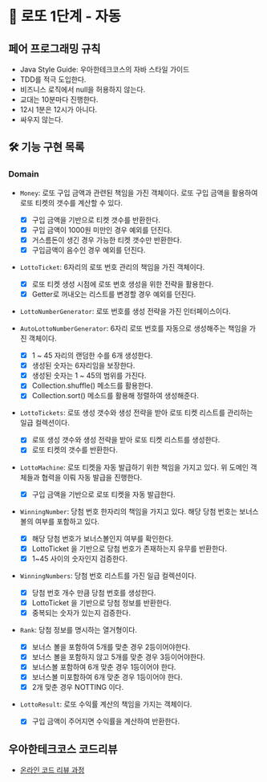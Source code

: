 # 🚀 로또 1단계 - 자동

## 페어 프로그래밍 규칙
* Java Style Guide: 우아한테크코스의 자바 스타일 가이드
* TDD를 적극 도입한다.
* 비즈니스 로직에서 null을 허용하지 않는다.
* 교대는 10분마다 진행한다.
* 12시 1분은 12시가 아니다.
* 싸우지 않는다.

## 🛠 기능 구현 목록

### Domain

* `Money`: 로또 구입 금액과 관련된 책임을 가진 객체이다. 로또 구입 금액을 활용하여 로또 티켓의 갯수를 계산할 수 있다.
    * [x] 구입 금액을 기반으로 티켓 갯수를 반환한다.
    * [x] 구입 금액이 1000원 미만인 경우 예외를 던진다.
    * [x] 거스름돈이 생긴 경우 가능한 티켓 갯수만 반환한다.
    * [x] 구입금액이 음수인 경우 예외를 던진다.

* `LottoTicket`: 6자리의 로또 번호 관리의 책임을 가진 객체이다.
    * [x] 로또 티켓 생성 시점에 로또 번호 생성을 위한 전략을 활용한다.
    * [x] Getter로 꺼내오는 리스트를 변경할 경우 예외를 던진다.

* `LottoNumberGenerator`: 로또 번호를 생성 전략을 가진 인터페이스이다.

* `AutoLottoNumberGenerator`: 6자리 로또 번호를 자동으로 생성해주는 책임을 가진 객체이다.
    * [x] 1 ~ 45 자리의 랜덤한 수를 6개 생성한다.
    * [x] 생성된 숫자는 6자리임을 보장한다.
    * [x] 생성된 숫자는 1 ~ 45의 범위를 가진다.
    * [x] Collection.shuffle() 메소드를 활용한다.
    * [x] Collection.sort() 메소드를 활용해 정렬하여 생성해준다.

* `LottoTickets`: 로또 생성 갯수와 생성 전략을 받아 로또 티켓 리스트를 관리하는 일급 컬렉션이다.
    * [x] 로또 생성 갯수와 생성 전략을 받아 로또 티켓 리스트를 생성한다.
    * [x] 로또 티켓의 갯수를 반환한다.

* `LottoMachine`: 로또 티켓을 자동 발급하기 위한 책임을 가지고 있다. 위 도메인 객체들과 협력을 이뤄 자동 발급을 진행한다.
    * [x] 구입 금액을 기반으로 로또 티켓을 자동 발급한다.

* `WinningNumber`: 당첨 번호 한자리의 책임을 가지고 있다. 해당 당첨 번호는 보너스볼의 여부를 포함하고 있다.
    * [x] 해당 당첨 번호가 보너스볼인지 여부를 확인한다.
    * [x] LottoTicket 을 기반으로 당첨 번호가 존재하는지 유무를 반환한다.
    * [x] 1~45 사이의 숫자인지 검증한다.

* `WinningNumbers`: 당첨 번호 리스트를 가진 일급 컬렉션이다.
    * [x] 당첨 번호 개수 만큼 당첨 번호를 생성한다.
    * [x] LottoTicket 을 기반으로 당첨 정보를 반환한다.
    * [x] 중복되는 숫자가 있는지 검증한다.

* `Rank`: 당첨 정보를 명시하는 열거형이다.
    * [x] 보너스 볼을 포함하여 5개를 맞춘 경우 2등이어야한다.
    * [x] 보너스 볼을 포함하지 않고 5개를 맞춘 경우 3등이어야한다.
    * [x] 보너스볼 포함하여 6개 맞춘 경우 1등이어야 한다.
    * [x] 보너스볼 미포함하여 6개 맞춘 경우 1등이어야 한다.
    * [x] 2개 맞춘 경우 NOTTING 이다.

* `LottoResult`: 로또 수익률 계산의 책임을 가지는 객체이다.
    * [x] 구입 금액이 주어지면 수익률을 계산하여 반환한다.

## 우아한테크코스 코드리뷰

- [온라인 코드 리뷰 과정](https://github.com/woowacourse/woowacourse-docs/blob/master/maincourse/README.md)
